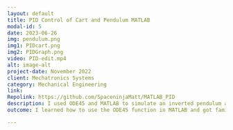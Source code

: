 ```yaml
---
layout: default
title: PID Control of Cart and Pendulum MATLAB
modal-id: 5
date: 2023-06-26
img: pendulum.png
img1: PIDcart.png
img2: PIDGraph.png
video: PID-edit.mp4
alt: image-alt
project-date: November 2022
client: Mechatronics Systems
category: Mechanical Engineering
link:
Repolink: https://github.com/SpaceninjaMatt/MATLAB_PID
description: I used ODE45 and MATLAB to simulate an inverted pendulum and cart kinematic system. I then created a PID function to stabilize the cart to inputted forces and tuned the values for the best response using the Ziegler–Nichols Tuning method.
outcome: I learned how to use the ODE45 function in MATLAB and got familiar with creating PID functions and tuning them. 

---
```

